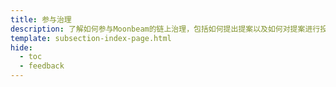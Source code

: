 ```yaml
---
title: 参与治理
description: 了解如何参与Moonbeam的链上治理，包括如何提出提案以及如何对提案进行投票。
template: subsection-index-page.html
hide:
  - toc
  - feedback
---
```

